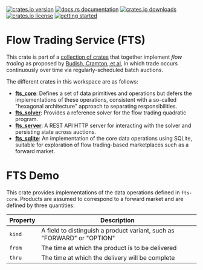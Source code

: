 [![crates.io version](https://img.shields.io/crates/v/fts-sqlite.svg)](https://crates.io/crates/fts-sqlite)
[![docs.rs documentation](https://img.shields.io/docsrs/fts-sqlite.svg)](https://docs.rs/fts-sqlite)
[![crates.io downloads](https://img.shields.io/crates/d/fts-sqlite.svg)](https://crates.io/crates/fts-sqlite)
[![crates.io license](https://img.shields.io/crates/l/fts-sqlite.svg)](https://crates.io/crates/fts-sqlite)
[![getting started](https://img.shields.io/badge/🕮_Guide-grey)](https://flowtrading.forwardmarketdesign.com/)

# Flow Trading Service (FTS)

This crate is part of a [collection of crates](https://github.com/forward-market-design/flow-trading-service) that together implement *flow trading* as proposed
by [Budish, Cramton, et al](https://cramton.umd.edu/papers2020-2024/budish-cramton-kyle-lee-malec-flow-trading.pdf),
in which trade occurs continuously over time via regularly-scheduled batch auctions.

The different crates in this workspace are as follows:

- **[fts_core]**: Defines a set of data primitives and operations but defers the implementations of these operations, consistent with a so-called "hexagonal architecture" approach to separating responsibilities.
- **[fts_solver]**: Provides a reference solver for the flow trading quadratic program.
- **[fts_server]**: A REST API HTTP server for interacting with the solver and persisting state across auctions.
- **[fts_sqlite]**: An implementation of the core data operations using SQLite, suitable for exploration of flow trading-based marketplaces such as a forward market.

[fts_core]: ../fts-core/README.md
[fts_solver]: ../fts-solver/README.md
[fts_server]: ../fts-server/README.md
[fts_sqlite]: ../fts-sqlite/README.md


# FTS Demo

This crate provides implementations of the data operations defined in `fts-core`. Products are assumed to correspond to a forward market and are defined by three quantities:

|Property|Description|
|--------|-----------|
|`kind`|A field to distinguish a product variant, such as "FORWARD" or "OPTION"|
|`from`|The time at which the product is to be delivered|
|`thru`|The time at which the delivery will be complete|

